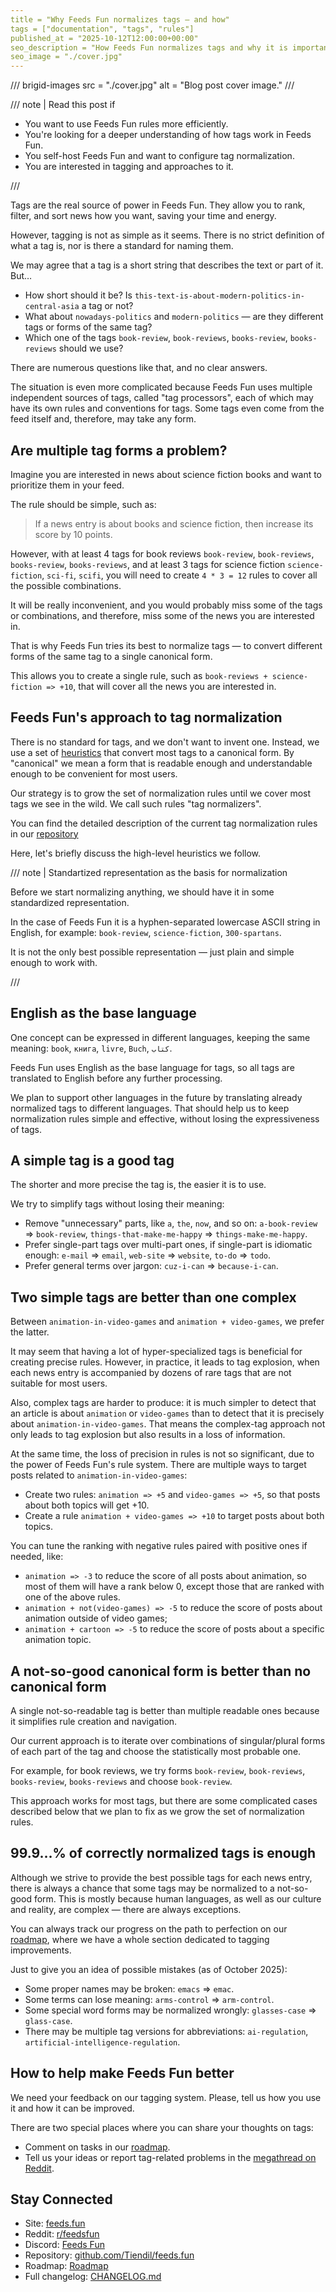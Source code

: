 ```yaml
---
title = "Why Feeds Fun normalizes tags — and how"
tags = ["documentation", "tags", "rules"]
published_at = "2025-10-12T12:00:00+00:00"
seo_description = "How Feeds Fun normalizes tags and why it is important."
seo_image = "./cover.jpg"
---
```


/// brigid-images
src = "./cover.jpg"
alt = "Blog post cover image."
///

/// note | Read this post if

- You want to use Feeds Fun rules more efficiently.
- You're looking for a deeper understanding of how tags work in Feeds Fun.
- You self-host Feeds Fun and want to configure tag normalization.
- You are interested in tagging and approaches to it.

///

Tags are the real source of power in Feeds Fun. They allow you to rank, filter, and sort news how you want, saving your time and energy.

However, tagging is not as simple as it seems. There is no strict definition of what a tag is, nor is there a standard for naming them.

We may agree that a tag is a short string that describes the text or part of it. But…

- How short should it be? Is `this-text-is-about-modern-politics-in-central-asia` a tag or not?
- What about `nowadays-politics` and `modern-politics` — are they different tags or forms of the same tag?
- Which one of the tags `book-review`, `book-reviews`, `books-review`, `books-reviews` should we use?

There are numerous questions like that, and no clear answers.

The situation is even more complicated because Feeds Fun uses multiple independent sources of tags, called "tag processors", each of which may have its own rules and conventions for tags. Some tags even come from the feed itself and, therefore, may take any form.

## Are multiple tag forms a problem?

Imagine you are interested in news about science fiction books and want to prioritize them in your feed.

The rule should be simple, such as:

> If a news entry is about books and science fiction, then increase its score by 10 points.

However, with at least 4 tags for book reviews `book-review`, `book-reviews`, `books-review`, `books-reviews`, and at least 3 tags for science fiction `science-fiction`, `sci-fi`, `scifi`, you will need to create `4 * 3 = 12` rules to cover all the possible combinations.

It will be really inconvenient, and you would probably miss some of the tags or combinations, and therefore, miss some of the news you are interested in.

That is why Feeds Fun tries its best to normalize tags — to convert different forms of the same tag to a single canonical form.

This allows you to create a single rule, such as `book-reviews + science-fiction => +10`, that will cover all the news you are interested in.

## Feeds Fun's approach to tag normalization

There is no standard for tags, and we don't want to invent one. Instead, we use a set of [heuristics](https://en.wikipedia.org/wiki/Heuristic) that convert most tags to a canonical form. By "canonical" we mean a form that is readable enough and understandable enough to be convenient for most users.

Our strategy is to grow the set of normalization rules until we cover most tags we see in the wild. We call such rules "tag normalizers".

You can find the detailed description of the current tag normalization rules in our [repository](https://github.com/Tiendil/feeds.fun/blob/main/ffun/ffun/tags/fixtures/tag_normalizers.toml)

Here, let's briefly discuss the high-level heuristics we follow.

/// note | Standartized representation as the basis for normalization

Before we start normalizing anything, we should have it in some standardized representation.

In the case of Feeds Fun it is a hyphen-separated lowercase ASCII string in English, for example: `book-review`, `science-fiction`, `300-spartans`.

It is not the only best possible representation — just plain and simple enough to work with.

///

## English as the base language

One concept can be expressed in different languages, keeping the same meaning: `book`, `книга`, `livre`, `Buch`, `كتاب`.

Feeds Fun uses English as the base language for tags, so all tags are translated to English before any further processing.

We plan to support other languages in the future by translating already normalized tags to different languages. That should help us to keep normalization rules simple and effective, without losing the expressiveness of tags.

## A simple tag is a good tag

The shorter and more precise the tag is, the easier it is to use.

We try to simplify tags without losing their meaning:

- Remove "unnecessary" parts, like `a`, `the`, `now`, and so on: `a-book-review` => `book-review`, `things-that-make-me-happy` => `things-make-me-happy`.
- Prefer single-part tags over multi-part ones, if single-part is idiomatic enough: `e-mail` => `email`, `web-site` => `website`, `to-do` => `todo`.
- Prefer general terms over jargon: `cuz-i-can` => `because-i-can`.

## Two simple tags are better than one complex

Between `animation-in-video-games` and `animation + video-games`, we prefer the latter.

It may seem that having a lot of hyper-specialized tags is beneficial for creating precise rules. However, in practice, it leads to tag explosion, when each news entry is accompanied by dozens of rare tags that are not suitable for most users.

Also, complex tags are harder to produce: it is much simpler to detect that an article is about `animation` or `video-games` than to detect that it is precisely about `animation-in-video-games`. That means the complex-tag approach not only leads to tag explosion but also results in a loss of information.

At the same time, the loss of precision in rules is not so significant, due to the power of Feeds Fun's rule system. There are multiple ways to target posts related to `animation-in-video-games`:

- Create two rules: `animation => +5` and `video-games => +5`, so that posts about both topics will get +10.
- Create a rule `animation + video-games => +10` to target posts about both topics.

You can tune the ranking with negative rules paired with positive ones if needed, like:

- `animation => -3` to reduce the score of all posts about animation, so most of them will have a rank below 0, except those that are ranked with one of the above rules.
- `animation + not(video-games) => -5` to reduce the score of posts about animation outside of video games;
- `animation + cartoon => -5` to reduce the score of posts about a specific animation topic.

## A not-so-good canonical form is better than no canonical form

A single not-so-readable tag is better than multiple readable ones because it simplifies rule creation and navigation.

Our current approach is to iterate over combinations of singular/plural forms of each part of the tag and choose the statistically most probable one.

For example, for book reviews, we try forms `book-review`, `book-reviews`, `books-review`, `books-reviews` and choose `book-review`.

This approach works for most tags, but there are some complicated cases described below that we plan to fix as we grow the set of normalization rules.

## 99.9…% of correctly normalized tags is enough

Although we strive to provide the best possible tags for each news entry, there is always a chance that some tags may be normalized to a not-so-good form. This is mostly because human languages, as well as our culture and reality, are complex — there are always exceptions.

You can always track our progress on the path to perfection on our [roadmap](https://github.com/users/Tiendil/projects/1), where we have a whole section dedicated to tagging improvements.

Just to give you an idea of possible mistakes (as of October 2025):

- Some proper names may be broken: `emacs` => `emac`.
- Some terms can lose meaning: `arms-control` => `arm-control`.
- Some special word forms may be normalized wrongly: `glasses-case` => `glass-case`.
- There may be multiple tag versions for abbreviations: `ai-regulation`, `artificial-intelligence-regulation`.

## How to help make Feeds Fun better

We need your feedback on our tagging system. Please, tell us how you use it and how it can be improved.

There are two special places where you can share your thoughts on tags:

- Comment on tasks in our [roadmap](https://github.com/users/Tiendil/projects/1).
- Tell us your ideas or report tag-related problems in the [megathread on Reddit](https://www.reddit.com/r/feedsfun/comments/1o186to/place_for_tag_ideas_reports/).

## Stay Connected

- Site: [feeds.fun](https://feeds.fun/)
- Reddit: [r/feedsfun](https://www.reddit.com/r/feedsfun/)
- Discord: [Feeds Fun](https://discord.com/invite/C5RVusHQXy)
- Repository: [github.com/Tiendil/feeds.fun](https://github.com/Tiendil/feeds.fun)
- Roadmap: [Roadmap](https://github.com/users/Tiendil/projects/1/views/1?pane=info)
- Full changelog: [CHANGELOG.md](https://github.com/Tiendil/feeds.fun/blob/main/CHANGELOG.md)
